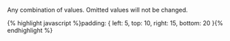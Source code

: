 <p class="b30" markdown="1">
Any combination of values. Omitted values will not be changed.
</p>
{% highlight javascript %}padding: {
  left: 5, 
  top: 10,
  right: 15,
  bottom: 20
}{% endhighlight %}
